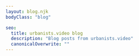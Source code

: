 ```yaml
---
layout: blog.njk
bodyClass: "blog"

seo:
  title: urbanists.video blog
  description: "Blog posts from urbanists.video"
  canonicalOverwrite: ""
---
```


